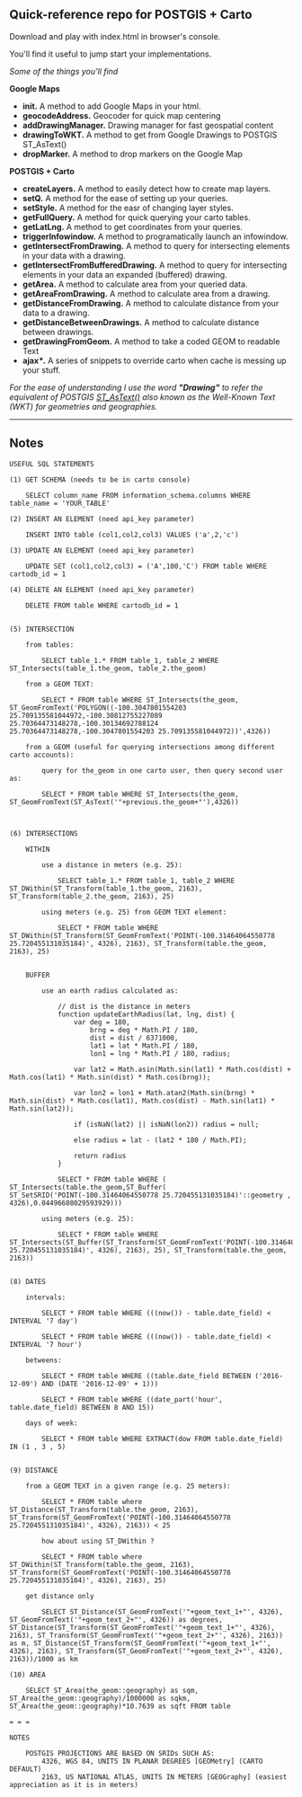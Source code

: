 ## Quick-reference repo for POSTGIS + Carto

Download and play with index.html in browser's console.

You'll find it useful to jump start your implementations.

<em>Some of the things you'll find</em>

<strong>Google Maps</strong>
<ul>
	<li> <strong>init.</strong> A method to add Google Maps in your html.</li>
	<li> <strong>geocodeAddress.</strong> Geocoder for quick map centering</li>
	<li> <strong>addDrawingManager.</strong> Drawing manager for fast geospatial content</li>
	<li> <strong>drawingToWKT.</strong> A method to get from Google Drawings to POSTGIS ST_AsText()</li>
	<li> <strong>dropMarker.</strong> A method to drop markers on the Google Map</li>
</ul>

<strong>POSTGIS + Carto</strong>
<ul>
	<li> <strong>createLayers.</strong> A method to easily detect how to create map layers.</li>
	<li> <strong>setQ.</strong> A method for the ease of setting up your queries.</li>
	<li> <strong>setStyle.</strong> A method for the easr of changing layer styles.</li>
	<li> <strong>getFullQuery.</strong> A method for quick querying your carto tables.</li>
	<li> <strong>getLatLng.</strong> A method to get coordinates from your queries.</li>
	<li> <strong>triggerInfowindow.</strong> A method to programatically launch an infowindow.</li>
	<li> <strong>getIntersectFromDrawing.</strong> A method to query for intersecting elements in your data with a drawing.</li>
	<li> <strong>getIntersectFromBufferedDrawing.</strong> A method to query for intersecting elements in your data an expanded (buffered) drawing.</li>
	<li> <strong>getArea.</strong> A method to calculate area from your queried data.</li>
	<li> <strong>getAreaFromDrawing.</strong> A method to calculate area from a drawing.</li>
	<li> <strong>getDistanceFromDrawing.</strong> A method to calculate distance from your data to a drawing.</li>
	<li> <strong>getDistanceBetweenDrawings.</strong> A method to calculate distance between drawings.</li>
	<li> <strong>getDrawingFromGeom.</strong> A method to take a coded GEOM to readable Text</li>
	<li> <strong>ajax<em>*</em>.</strong> A series of snippets to override carto when cache is messing up your stuff.</li>
</ul>

<em>For the ease of understanding I use the word <strong>"Drawing"</strong> to refer the equivalent of POSTGIS <a href="www.postgis.org/docs/ST_AsText.html" target="_blank">ST_AsText()</a> also known as the Well-Known Text (WKT) for geometries and geographies.</em>

<hr>

## Notes


	USEFUL SQL STATEMENTS

	(1) GET SCHEMA (needs to be in carto console)
		
		SELECT column_name FROM information_schema.columns WHERE table_name = 'YOUR_TABLE'

	(2) INSERT AN ELEMENT (need api_key parameter)

		INSERT INTO table (col1,col2,col3) VALUES ('a',2,'c')

	(3) UPDATE AN ELEMENT (need api_key parameter)

		UPDATE SET (col1,col2,col3) = ('A',100,'C') FROM table WHERE cartodb_id = 1

	(4) DELETE AN ELEMENT (need api_key parameter)

		DELETE FROM table WHERE cartodb_id = 1


	(5) INTERSECTION

		from tables: 	

			SELECT table_1.* FROM table_1, table_2 WHERE ST_Intersects(table_1.the_geom, table_2.the_geom)

		from a GEOM TEXT:

			SELECT * FROM table WHERE ST_Intersects(the_geom, ST_GeomFromText('POLYGON((-100.3047801554203 25.709135581044972,-100.30812755227089 25.70364473148278,-100.30134692788124 25.70364473148278,-100.3047801554203 25.709135581044972))',4326))

		from a GEOM (useful for querying intersections among different carto accounts):

			query for the_geom in one carto user, then query second user as:

			SELECT * FROM table WHERE ST_Intersects(the_geom, ST_GeomFromText(ST_AsText('"+previous.the_geom+"'),4326))



	(6) INTERSECTIONS 

		WITHIN 
		
			use a distance in meters (e.g. 25):

				SELECT table_1.* FROM table_1, table_2 WHERE ST_DWithin(ST_Transform(table_1.the_geom, 2163), ST_Transform(table_2.the_geom, 2163), 25)

			using meters (e.g. 25) from GEOM TEXT element:

				SELECT * FROM table WHERE ST_DWithin(ST_Transform(ST_GeomFromText('POINT(-100.31464064550778 25.720455131035184)', 4326), 2163), ST_Transform(table.the_geom, 2163), 25)

	
		BUFFER

			use an earth radius calculated as:

				// dist is the distance in meters
				function updateEarthRadius(lat, lng, dist) {
				    var deg = 180,
				        brng = deg * Math.PI / 180,
				        dist = dist / 6371000,
				        lat1 = lat * Math.PI / 180,
				        lon1 = lng * Math.PI / 180, radius;

				    var lat2 = Math.asin(Math.sin(lat1) * Math.cos(dist) + Math.cos(lat1) * Math.sin(dist) * Math.cos(brng));

				    var lon2 = lon1 + Math.atan2(Math.sin(brng) * Math.sin(dist) * Math.cos(lat1), Math.cos(dist) - Math.sin(lat1) * Math.sin(lat2));

				    if (isNaN(lat2) || isNaN(lon2)) radius = null;

				    else radius = lat - (lat2 * 180 / Math.PI);

				    return radius
				}

				SELECT * FROM table WHERE ( ST_Intersects(table.the_geom,ST_Buffer( ST_SetSRID('POINT(-100.31464064550778 25.720455131035184)'::geometry , 4326),0.04496608029593929)))

			using meters (e.g. 25):

				SELECT * FROM table WHERE ST_Intersects(ST_Buffer(ST_Transform(ST_GeomFromText('POINT(-100.31464064550778 25.720455131035184)', 4326), 2163), 25), ST_Transform(table.the_geom, 2163))


	(8) DATES

		intervals: 		

			SELECT * FROM table WHERE (((now()) - table.date_field) < INTERVAL '7 day')

			SELECT * FROM table WHERE (((now()) - table.date_field) < INTERVAL '7 hour')
		
		betweens: 	

			SELECT * FROM table WHERE ((table.date_field BETWEEN ('2016-12-09') AND (DATE '2016-12-09' + 1)))

			SELECT * FROM table WHERE ((date_part('hour', table.date_field) BETWEEN 8 AND 15))

		days of week: 	

			SELECT * FROM table WHERE EXTRACT(dow FROM table.date_field) IN (1 , 3 , 5)


	(9) DISTANCE

		from a GEOM TEXT in a given range (e.g. 25 meters):

			SELECT * FROM table where ST_Distance(ST_Transform(table.the_geom, 2163), ST_Transform(ST_GeomFromText('POINT(-100.31464064550778 25.720455131035184)', 4326), 2163)) < 25

			how about using ST_DWithin ?

			SELECT * FROM table where ST_DWithin(ST_Transform(table.the_geom, 2163), ST_Transform(ST_GeomFromText('POINT(-100.31464064550778 25.720455131035184)', 4326), 2163), 25)

		get distance only

			SELECT ST_Distance(ST_GeomFromText('"+geom_text_1+"', 4326), ST_GeomFromText('"+geom_text_2+"', 4326)) as degrees, ST_Distance(ST_Transform(ST_GeomFromText('"+geom_text_1+"', 4326), 2163), ST_Transform(ST_GeomFromText('"+geom_text_2+"', 4326), 2163)) as m, ST_Distance(ST_Transform(ST_GeomFromText('"+geom_text_1+"', 4326), 2163), ST_Transform(ST_GeomFromText('"+geom_text_2+"', 4326), 2163))/1000 as km

	(10) AREA

		SELECT ST_Area(the_geom::geography) as sqm, ST_Area(the_geom::geography)/1000000 as sqkm, ST_Area(the_geom::geography)*10.7639 as sqft FROM table
	
	= = = 

	NOTES

		POSTGIS PROJECTIONS ARE BASED ON SRIDs SUCH AS:
			4326, WGS 84, UNITS IN PLANAR DEGREES [GEOMetry] (CARTO DEFAULT)
			2163, US NATIONAL ATLAS, UNITS IN METERS [GEOGraphy] (easiest appreciation as it is in meters)


